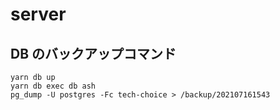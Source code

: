 # server

## DB のバックアップコマンド

```shell
yarn db up
yarn db exec db ash
pg_dump -U postgres -Fc tech-choice > /backup/202107161543
```
